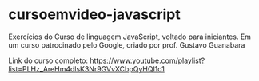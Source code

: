 # cursoemvideo-javascript
 Exercícios do Curso de linguagem JavaScript, voltado para iniciantes. Em um curso patrocinado pelo Google, criado por prof. Gustavo Guanabara
 
 Link do curso completo: https://www.youtube.com/playlist?list=PLHz_AreHm4dlsK3Nr9GVvXCbpQyHQl1o1
